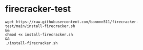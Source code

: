 # firecracker-test

```
wget https://raw.githubusercontent.com/bannnn511/firecracker-test/main/install-firecracker.sh
&& 
chmod +x install-firecracker.sh 
&& 
./install-firecracker.sh
```

